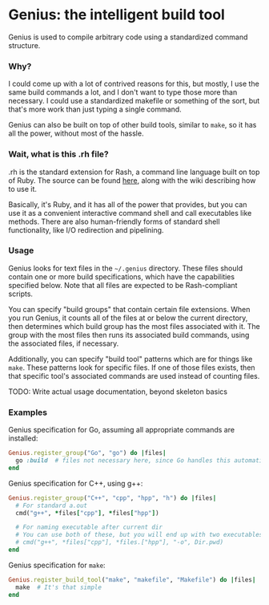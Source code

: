 # Genius: the intelligent build tool

Genius is used to compile arbitrary code using a standardized command structure.

### Why?
I could come up with a lot of contrived reasons for this, but mostly, I use the 
same build commands a lot, and I don't want to type those more than necessary. 
I could use a standardized makefile or something of the sort, but that's more 
work than just typing a single command.

Genius can also be built on top of other build tools, similar to `make`, so 
it has all the power, without most of the hassle.

### Wait, what is this .rh file?
.rh is the standard extension for Rash, a command line language built 
on top of Ruby. The source can be found [here](https://github.com/KellenWatt/rash), 
along with the wiki describing how to use it.

Basically, it's Ruby, and it has all of the power that provides, but you can 
use it as a convenient interactive command shell and call executables like 
methods. There are also human-friendly forms of standard shell functionality, 
like I/O redirection and pipelining.

### Usage
Genius looks for text files in the `~/.genius` directory. These files should 
contain one or more build specifications, which have the capabilities specified 
below. Note that all files are expected to be Rash-compliant scripts.

You can specify "build groups" that contain certain file extensions. When you run 
Genius, it counts all of the files at or below the current directory, then 
determines which build group has the most files associated with it. The group 
with the most files then runs its associated build commands, using the associated 
files, if necessary.

Additionally, you can specify "build tool" patterns which are for things like 
`make`. These patterns look for specific files. If one of those files exists, 
then that specific tool's associated commands are used instead of counting files.

TODO: Write actual usage documentation, beyond skeleton basics

### Examples

Genius specification for Go, assuming all appropriate commands are installed:
```ruby
Genius.register_group("Go", "go") do |files|
  go :build  # files not necessary here, since Go handles this automatically.
end
``` 

Genius specification for C++, using g++:
```ruby
Genius.register_group("C++", "cpp", "hpp", "h") do |files|
  # For standard a.out
  cmd("g++", *files["cpp"], *files["hpp"])

  # For naming executable after current dir
  # You can use both of these, but you will end up with two executables
  # cmd("g++", *files["cpp"], *files.["hpp"], "-o", Dir.pwd)
end
``` 

Genius specification for `make`:
```ruby
Genius.register_build_tool("make", "makefile", "Makefile") do |files|
  make  # It's that simple
end
```

